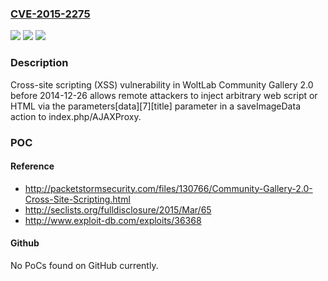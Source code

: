 ### [CVE-2015-2275](https://cve.mitre.org/cgi-bin/cvename.cgi?name=CVE-2015-2275)
![](https://img.shields.io/static/v1?label=Product&message=n%2Fa&color=blue)
![](https://img.shields.io/static/v1?label=Version&message=n%2Fa&color=blue)
![](https://img.shields.io/static/v1?label=Vulnerability&message=n%2Fa&color=brighgreen)

### Description

Cross-site scripting (XSS) vulnerability in WoltLab Community Gallery 2.0 before 2014-12-26 allows remote attackers to inject arbitrary web script or HTML via the parameters[data][7][title] parameter in a saveImageData action to index.php/AJAXProxy.

### POC

#### Reference
- http://packetstormsecurity.com/files/130766/Community-Gallery-2.0-Cross-Site-Scripting.html
- http://seclists.org/fulldisclosure/2015/Mar/65
- http://www.exploit-db.com/exploits/36368

#### Github
No PoCs found on GitHub currently.

